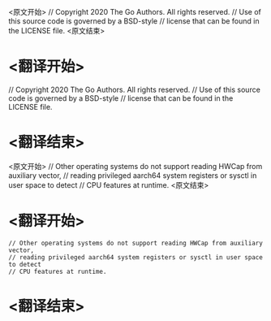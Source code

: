 
<原文开始>
// Copyright 2020 The Go Authors. All rights reserved.
// Use of this source code is governed by a BSD-style
// license that can be found in the LICENSE file.
<原文结束>

# <翻译开始>
// Copyright 2020 The Go Authors. All rights reserved.
// Use of this source code is governed by a BSD-style
// license that can be found in the LICENSE file.
# <翻译结束>


<原文开始>
	// Other operating systems do not support reading HWCap from auxiliary vector,
	// reading privileged aarch64 system registers or sysctl in user space to detect
	// CPU features at runtime.
<原文结束>

# <翻译开始>
	// Other operating systems do not support reading HWCap from auxiliary vector,
	// reading privileged aarch64 system registers or sysctl in user space to detect
	// CPU features at runtime.
# <翻译结束>

